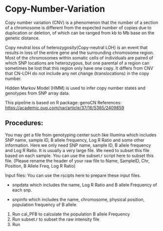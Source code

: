 # Copy-Number-Variation


Copy number variation (CNV) is a phenomenon that the number of a section of a chromosome is different from the expected number of copies due
to duplication or deletion, of which can be ranged from kb to Mb base on the genetic distance. 

Copy neutral loss of heterozygosity(Copy-neutral LOH) is an event that results in loss of the entire gene and the surrounding chromosome
region. Most of the chromosomes within somatic cells of individuals are paired of which SNP locations are heterozygous, but one parental
of a region can sometimes be lost that this region only have one copy. It differs from CNV that CN-LOH do not include any net change
(translocations) in the copy number. 

Hidden Markov Model (HMM) is used to infer copy number states and genotypes from SNP array data. 

This pipeline is based on R package: genoCN
References: https://academic.oup.com/nar/article/37/16/5365/2409859

## Procedures:

You may get a file from genotyping center such like Illumina which includes SNP name, sample ID, B allele frequency, Log R Ratio and some 
other information. Here we only need SNP name, sample ID, B allele frequency and Log R Ratio. It is usually a very large file. We need to 
subset this file based on each sample. You can use the subset.r script here to subset this file. (Please rename the header of your raw file to Name, SampleID, Chr, Position, B Allele Freq, Log R Ratio)

Input files: You can use the rscipts here to prepare these input files.

* snpdata which includes the name, Log R Ratio and B allele Frequency of each snp.

* snpinfo which includes the name, chromosome, physical position, population frequency of B allele.


1. Run cal_PFB to calculate the population B allele Frequency
2. Run subset.r to subset the raw intensity file
3. Run
